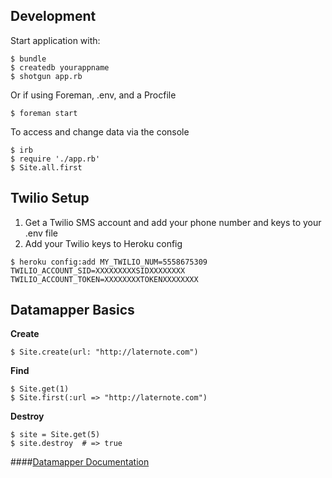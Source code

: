 ## Development

Start application with:

    $ bundle
    $ createdb yourappname
    $ shotgun app.rb
    
Or if using Foreman, .env, and a Procfile
    
    $ foreman start

To access and change data via the console

    $ irb
    $ require './app.rb'
    $ Site.all.first
    
## Twilio Setup

1. Get a Twilio SMS account and add your phone number and keys to your .env file
2. Add your Twilio keys to Heroku config

````
$ heroku config:add MY_TWILIO_NUM=5558675309 TWILIO_ACCOUNT_SID=XXXXXXXXXSIDXXXXXXXX TWILIO_ACCOUNT_TOKEN=XXXXXXXXTOKENXXXXXXXX
````
    
## Datamapper Basics

**Create**

    $ Site.create(url: "http://laternote.com")

**Find**

    $ Site.get(1)
    $ Site.first(:url => "http://laternote.com")

**Destroy**

    $ site = Site.get(5)
    $ site.destroy  # => true

####[Datamapper Documentation](http://datamapper.org/docs/)